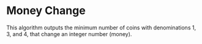 # Money Change

This algorithm outputs the minimum number of coins with denominations 1, 3, and 4, that change an integer number (money).
